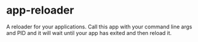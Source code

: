 # app-reloader
A reloader for your applications. Call this app with your command line args and PID and it will wait until your app has exited and then reload it.
